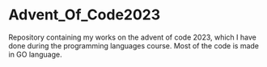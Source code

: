 # Advent_Of_Code2023
Repository containing my works on the advent of code 2023, which I have done during the programming languages course. Most of the code is made in GO language.
